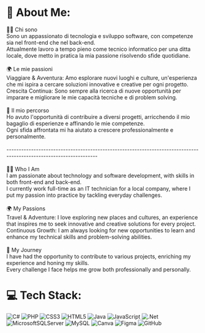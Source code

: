 # 💫 About Me:
👨‍💻 Chi sono<br>Sono un appassionato di tecnologia e sviluppo software, con competenze sia nel front-end che nel back-end. <br>Attualmente lavoro a tempo pieno come tecnico informatico per una ditta locale, dove metto in pratica la mia passione risolvendo sfide quotidiane.<br><br>🌍 Le mie passioni<br>Viaggiare & Avventura: Amo esplorare nuovi luoghi e culture, un'esperienza che mi ispira a cercare soluzioni innovative e creative per ogni progetto.<br>Crescita Continua: Sono sempre alla ricerca di nuove opportunità per imparare e migliorare le mie capacità tecniche e di problem solving.<br><br>🚀 Il mio percorso<br>Ho avuto l'opportunità di contribuire a diversi progetti, arricchendo il mio bagaglio di esperienze e affinando le mie competenze. <br>Ogni sfida affrontata mi ha aiutato a crescere professionalmente e personalmente.<br><br>-------------------------------------------------------------------------------------------------------------------<br><br>👨‍💻 Who I Am<br>I am passionate about technology and software development, with skills in both front-end and back-end. <br>I currently work full-time as an IT technician for a local company, where I put my passion into practice by tackling everyday challenges.<br><br>🌍 My Passions<br>Travel & Adventure: I love exploring new places and cultures, an experience that inspires me to seek innovative and creative solutions for every project.<br>Continuous Growth: I am always looking for new opportunities to learn and enhance my technical skills and problem-solving abilities.<br><br>🚀 My Journey<br>I have had the opportunity to contribute to various projects, enriching my experience and honing my skills. <br>Every challenge I face helps me grow both professionally and personally.


# 💻 Tech Stack:
![C#](https://img.shields.io/badge/c%23-%23239120.svg?style=for-the-badge&logo=csharp&logoColor=white) ![PHP](https://img.shields.io/badge/php-%23777BB4.svg?style=for-the-badge&logo=php&logoColor=white) ![CSS3](https://img.shields.io/badge/css3-%231572B6.svg?style=for-the-badge&logo=css3&logoColor=white) ![HTML5](https://img.shields.io/badge/html5-%23E34F26.svg?style=for-the-badge&logo=html5&logoColor=white) ![Java](https://img.shields.io/badge/java-%23ED8B00.svg?style=for-the-badge&logo=openjdk&logoColor=white) ![JavaScript](https://img.shields.io/badge/javascript-%23323330.svg?style=for-the-badge&logo=javascript&logoColor=%23F7DF1E) ![.Net](https://img.shields.io/badge/.NET-5C2D91?style=for-the-badge&logo=.net&logoColor=white) ![MicrosoftSQLServer](https://img.shields.io/badge/Microsoft%20SQL%20Server-CC2927?style=for-the-badge&logo=microsoft%20sql%20server&logoColor=white) ![MySQL](https://img.shields.io/badge/mysql-4479A1.svg?style=for-the-badge&logo=mysql&logoColor=white) ![Canva](https://img.shields.io/badge/Canva-%2300C4CC.svg?style=for-the-badge&logo=Canva&logoColor=white) ![Figma](https://img.shields.io/badge/figma-%23F24E1E.svg?style=for-the-badge&logo=figma&logoColor=white) ![GitHub](https://img.shields.io/badge/github-%23121011.svg?style=for-the-badge&logo=github&logoColor=white)
